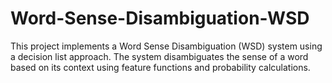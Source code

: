 # Word-Sense-Disambiguation-WSD
This project implements a Word Sense Disambiguation (WSD) system using a decision list approach. The system disambiguates the sense of a word based on its context using feature functions and probability calculations.
